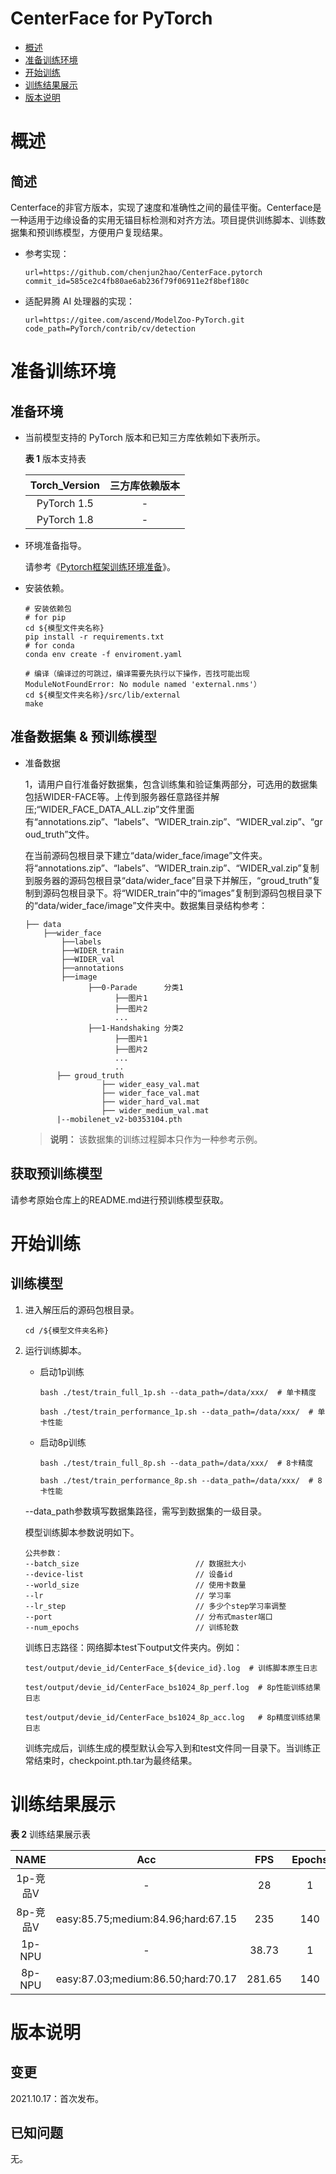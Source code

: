 # CenterFace for PyTorch

-   [概述](概述.md)
-   [准备训练环境](准备训练环境.md)
-   [开始训练](开始训练.md)
-   [训练结果展示](训练结果展示.md)
-   [版本说明](版本说明.md)


# 概述

## 简述
Centerface的非官方版本，实现了速度和准确性之间的最佳平衡。Centerface是一种适用于边缘设备的实用无锚目标检测和对齐方法。项目提供训练脚本、训练数据集和预训练模型，方便用户复现结果。

- 参考实现：

  ```
  url=https://github.com/chenjun2hao/CenterFace.pytorch
  commit_id=585ce2c4fb80ae6ab236f79f06911e2f8bef180c
  ```

- 适配昇腾 AI 处理器的实现：

  ```
  url=https://gitee.com/ascend/ModelZoo-PyTorch.git
  code_path=PyTorch/contrib/cv/detection
  ```

# 准备训练环境

## 准备环境

- 当前模型支持的 PyTorch 版本和已知三方库依赖如下表所示。

  **表 1**  版本支持表

  | Torch_Version      | 三方库依赖版本                                 |
  | :--------: | :----------------------------------------------------------: |
  | PyTorch 1.5 | - |
  | PyTorch 1.8 | - |

- 环境准备指导。

  请参考《[Pytorch框架训练环境准备](https://www.hiascend.com/document/detail/zh/ModelZoo/pytorchframework/ptes)》。


- 安装依赖。

  ```shell
  # 安装依赖包
  # for pip
  cd ${模型文件夹名称}
  pip install -r requirements.txt
  # for conda
  conda env create -f enviroment.yaml
  ```
  ```
  # 编译（编译过的可跳过，编译需要先执行以下操作，否找可能出现 ModuleNotFoundError: No module named 'external.nms'）
  cd ${模型文件夹名称}/src/lib/external
  make
  ```
## 准备数据集 & 预训练模型
   * 准备数据

     1，请用户自行准备好数据集，包含训练集和验证集两部分，可选用的数据集包括WIDER-FACE等。上传到服务器任意路径并解压;“WIDER_FACE_DATA_ALL.zip”文件里面有“annotations.zip”、“labels”、“WIDER_train.zip”、“WIDER_val.zip”、“groud_truth”文件。

     在当前源码包根目录下建立“data/wider_face/image”文件夹。将“annotations.zip”、“labels”、“WIDER_train.zip”、“WIDER_val.zip”复制到服务器的源码包根目录“data/wider_face”目录下并解压，“groud_truth”复制到源码包根目录下。将“WIDER_train”中的“images”复制到源码包根目录下的“data/wider_face/image”文件夹中。数据集目录结构参考：
     ```
     ├── data
         ├──wider_face
             ├──labels
             ├──WIDER_train
             ├──WIDER_val
             ├──annotations
             ├──image
                   ├──0-Parade		分类1
                         ├──图片1
                         ├──图片2
                         ...
                   ├──1-Handshaking	分类2
                         ├──图片1
                         ├──图片2
                         ...
                         ..
            ├── groud_truth
                      ├── wider_easy_val.mat
                      ├── wider_face_val.mat
                      ├── wider_hard_val.mat
                      ├── wider_medium_val.mat
            |--mobilenet_v2-b0353104.pth
     ```
     > **说明：**
     >该数据集的训练过程脚本只作为一种参考示例。
## 获取预训练模型

请参考原始仓库上的README.md进行预训练模型获取。


# 开始训练

## 训练模型

1. 进入解压后的源码包根目录。

   ```
   cd /${模型文件夹名称}
   ```

2. 运行训练脚本。

    - 启动1p训练
      ```
      bash ./test/train_full_1p.sh --data_path=/data/xxx/  # 单卡精度

      bash ./test/train_performance_1p.sh --data_path=/data/xxx/  # 单卡性能
      ```
    - 启动8p训练
      ```
      bash ./test/train_full_8p.sh --data_path=/data/xxx/  # 8卡精度

      bash ./test/train_performance_8p.sh --data_path=/data/xxx/  # 8卡性能
      ```

    --data_path参数填写数据集路径，需写到数据集的一级目录。

    模型训练脚本参数说明如下。

    ```
    公共参数：
    --batch_size                          // 数据批大小
    --device-list                         // 设备id
    --world_size                          // 使用卡数量
    --lr                                  // 学习率
    --lr_step                             // 多少个step学习率调整
    --port                                // 分布式master端口
    --num_epochs                          // 训练轮数
    ```

   训练日志路径：网络脚本test下output文件夹内。例如：

    ```
    test/output/devie_id/CenterFace_${device_id}.log  # 训练脚本原生日志

    test/output/devie_id/CenterFace_bs1024_8p_perf.log  # 8p性能训练结果日志

    test/output/devie_id/CenterFace_bs1024_8p_acc.log   # 8p精度训练结果日志
    ```
    训练完成后，训练生成的模型默认会写入到和test文件同一目录下。当训练正常结束时，checkpoint.pth.tar为最终结果。

# 训练结果展示

**表 2**  训练结果展示表

|   NAME   | Acc | FPS  | Epochs | AMP_Type | Torch_Version |
| :------: | :---: | :--: | :----: | :------: | :-----------: |
| 1p-竞品V |   -   | 28  |   1    |    -     |      1.5      |
| 8p-竞品V | easy:85.75;medium:84.96;hard:67.15 | 235 |  140   |    -     |      1.5      |
|  1p-NPU  |   -   | 38.73  |   1    |    O1    |      1.8      |
|  8p-NPU  |  easy:87.03;medium:86.50;hard:70.17  | 281.65 |  140   |    O1    |      1.8      |


# 版本说明

## 变更

2021.10.17：首次发布。

## 已知问题

无。








